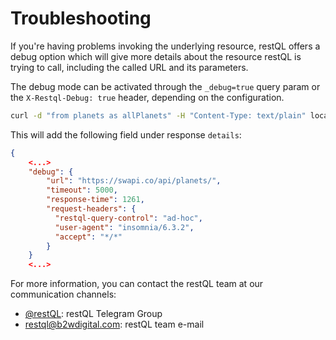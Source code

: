# Troubleshooting

If you're having problems invoking the underlying resource, restQL offers a debug option which will give more details about the resource restQL is trying to call, including the called URL and its parameters. 

The debug mode can be activated through the `_debug=true` query param or the `X-Restql-Debug: true` header, depending on the configuration.

```bash
curl -d "from planets as allPlanets" -H "Content-Type: text/plain" localhost:9000/run-query?_debug=true  
```
This will add the following field under response `details`:
```json
{   
    <...>
    "debug": {
        "url": "https://swapi.co/api/planets/",
        "timeout": 5000,
        "response-time": 1261,
        "request-headers": {
          "restql-query-control": "ad-hoc",
          "user-agent": "insomnia/6.3.2",
          "accept": "*/*"
        }
    }
    <...>
```
For more information, you can contact the restQL team at our communication channels:
* [@restQL](https://t.me/restQL): restQL Telegram Group
* <restql@b2wdigital.com>: restQL team e-mail